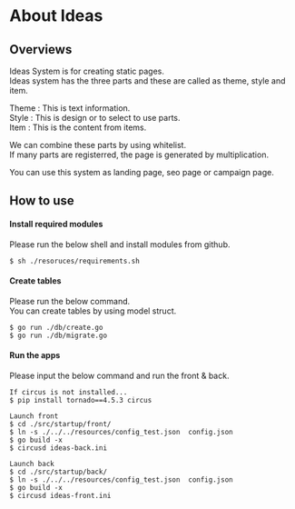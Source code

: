 # About Ideas 
## Overviews

Ideas System is for creating static pages.  
Ideas system has the three parts and these are called as theme, style and item.  
    
  Theme : This is text information.  
  Style : This is design or to select to use parts.  
  Item : This is the content from items.   
  
We can combine these parts by using whitelist.  
If many parts are registerred, the page is generated by multiplication.  
  
You can use this system as landing page, seo page or campaign page.  
  
## How to use
#### Install required modules

Please run the below shell and install modules from github.

    $ sh ./resoruces/requirements.sh

#### Create tables

Please run the below command.  
You can create tables by using model struct.

    $ go run ./db/create.go
    $ go run ./db/migrate.go

#### Run the apps

Please input the below command and run the front & back.

    If circus is not installed...
    $ pip install tornado==4.5.3 circus

    Launch front
    $ cd ./src/startup/front/
    $ ln -s ./../../resources/config_test.json  config.json
    $ go build -x 
    $ circusd ideas-back.ini

    Launch back
    $ cd ./src/startup/back/
    $ ln -s ./../../resources/config_test.json  config.json
    $ go build -x 
    $ circusd ideas-front.ini
